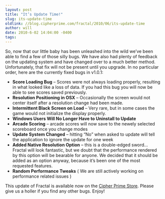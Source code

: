 ```yaml
---
layout: post
title: "It’s Update Time!"
slug: its-update-time
oldlink: //blog.cipherprime.com/fractal/2010/06/its-update-time
author: will
date: 2010-6-02 14:04:00 -0400
tags: 
---
```


So, now that our little baby has been unleashed into the wild we’ve been able to find a few of those silly bugs. We have also had plenty of feedback on the updating system and have changed over to a much better method. Unfortunately, that fix will not be present until you upgrade. In no particular order, here are the currently fixed bugs in v1.0.1:

*   **Score Loading Bug** – Scores were not always loading properly, resulting in what looked like a loss of data. If you had this bug you will now be able to see scores saved previously.
*   **Resolution Positioning in OSX** – Occasionally the screen would not center itself after a resolution change had been made.
*   **Intermittent Black Screen on Load** – Very rare, but in some cases the game would not initialize the display properly.
*   **Windows Users Will No Longer Have to Uninstall to Update**
*   **Arcade Scoring** – arcade scores will now save to the newely selected scoreboard once you change modes
*   **Update System Changed** – hitting “No” when asked to update will tell the application to ignore the update for one week
*   **Added Native Resolution Option** – this is a double-edged sword… Fractal will look fantastic, but we doubt that the performance rendered by this option will be bearable for anyone. We decided that it should be added as an option anyway, because it’s been one of the most requested features.
*   **Random Performance Tweaks** ( We are still actively working on performance related issues )

This update of Fractal is available now on the [Cipher Prime Store](https://store.cipherprime.com "Cipher Prime Store"). Please give us a holler if you find any other bugs. Enjoy!
